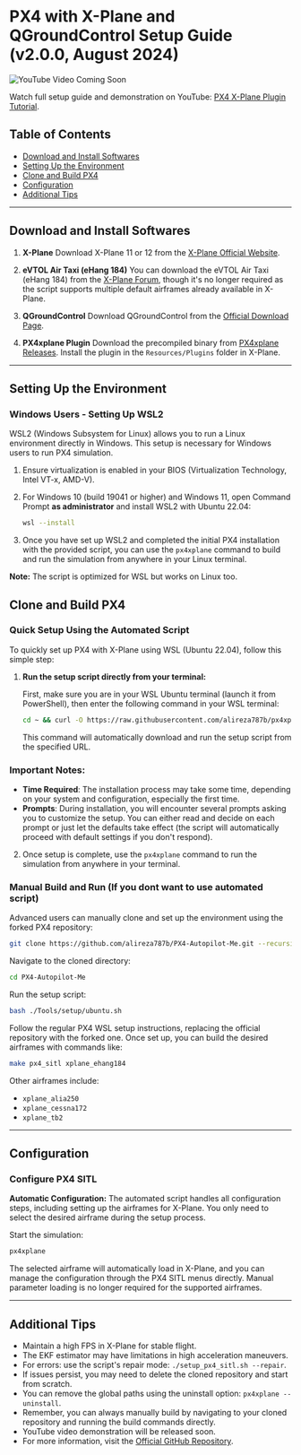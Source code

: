 ﻿# PX4 with X-Plane and QGroundControl Setup Guide (v2.0.0, August 2024)

![YouTube Video Coming Soon](https://via.placeholder.com/900x500.png?text=YouTube+Video+Coming+Soon)

Watch full setup guide and demonstration on YouTube: [PX4 X-Plane Plugin Tutorial](https://www.youtube.com/watch?v=aRJxsnf24k4).

## Table of Contents

- [Download and Install Softwares](#download-and-install-softwares)
- [Setting Up the Environment](#setting-up-the-environment)
- [Clone and Build PX4](#clone-and-build-px4)
- [Configuration](#configuration)
- [Additional Tips](#additional-tips)

---

## Download and Install Softwares

1. **X-Plane**
   Download X-Plane 11 or 12 from the [X-Plane Official Website](https://www.x-plane.com/download/).

2. **eVTOL Air Taxi (eHang 184)**
   You can download the eVTOL Air Taxi (eHang 184) from the [X-Plane Forum](https://forums.x-plane.org/index.php?/files/file/76635-quadricopter-piloted/), though it's no longer required as the script supports multiple default airframes already available in X-Plane.

3. **QGroundControl**
   Download QGroundControl from the [Official Download Page](https://docs.qgroundcontrol.com/master/en/getting_started/download_and_install.html).

4. **PX4xplane Plugin**
   Download the precompiled binary from [PX4xplane Releases](https://github.com/alireza787b/px4xplane/releases). Install the plugin in the `Resources/Plugins` folder in X-Plane.

---

## Setting Up the Environment

### Windows Users - Setting Up WSL2

WSL2 (Windows Subsystem for Linux) allows you to run a Linux environment directly in Windows. This setup is necessary for Windows users to run PX4 simulation.

1. Ensure virtualization is enabled in your BIOS (Virtualization Technology, Intel VT-x, AMD-V).
2. For Windows 10 (build 19041 or higher) and Windows 11, open Command Prompt **as administrator** and install WSL2 with Ubuntu 22.04:

   ```bash
   wsl --install
   ```

3. Once you have set up WSL2 and completed the initial PX4 installation with the provided script, you can use the `px4xplane` command to build and run the simulation from anywhere in your Linux terminal.

**Note:** The script is optimized for WSL but works on Linux too.

## Clone and Build PX4

### Quick Setup Using the Automated Script

To quickly set up PX4 with X-Plane using WSL (Ubuntu 22.04), follow this simple step:

1. **Run the setup script directly from your terminal:**

   First, make sure you are in your WSL Ubuntu terminal (launch it from PowerShell), then enter the following command in your WSL terminal:

   ```bash
   cd ~ && curl -O https://raw.githubusercontent.com/alireza787b/px4xplane/master/setup/setup_px4_sitl.sh && bash setup_px4_sitl.sh
   ```

   This command will automatically download and run the setup script from the specified URL.

### Important Notes:

- **Time Required**: The installation process may take some time, depending on your system and configuration, especially the first time.
- **Prompts**: During installation, you will encounter several prompts asking you to customize the setup. You can either read and decide on each prompt or just let the defaults take effect (the script will automatically proceed with default settings if you don't respond).

2. Once setup is complete, use the `px4xplane` command to run the simulation from anywhere in your terminal.

### Manual Build and Run (If you dont want to use automated script)

Advanced users can manually clone and set up the environment using the forked PX4 repository:

```bash
git clone https://github.com/alireza787b/PX4-Autopilot-Me.git --recursive
```

Navigate to the cloned directory:

```bash
cd PX4-Autopilot-Me
```

Run the setup script:

```bash
bash ./Tools/setup/ubuntu.sh
```

Follow the regular PX4 WSL setup instructions, replacing the official repository with the forked one. Once set up, you can build the desired airframes with commands like:

```bash
make px4_sitl xplane_ehang184
```

Other airframes include:

- `xplane_alia250`
- `xplane_cessna172`
- `xplane_tb2`

---

## Configuration

### Configure PX4 SITL

**Automatic Configuration:** The automated script handles all configuration steps, including setting up the airframes for X-Plane. You only need to select the desired airframe during the setup process.

Start the simulation:

```bash
px4xplane
```

The selected airframe will automatically load in X-Plane, and you can manage the configuration through the PX4 SITL menus directly. Manual parameter loading is no longer required for the supported airframes.

---

## Additional Tips

- Maintain a high FPS in X-Plane for stable flight.
- The EKF estimator may have limitations in high acceleration maneuvers.
- For errors: use the script's repair mode: `./setup_px4_sitl.sh --repair`.
- If issues persist, you may need to delete the cloned repository and start from scratch.
- You can remove the global paths using the uninstall option: `px4xplane --uninstall`.
- Remember, you can always manually build by navigating to your cloned repository and running the build commands directly.
- YouTube video demonstration will be released soon.
- For more information, visit the [Official GitHub Repository](https://github.com/alireza787b/px4xplane).


